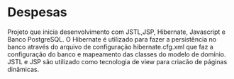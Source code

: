 # Despesas
Projeto que inicia desenvolvimento com JSTL,JSP, Hibernate, Javascript e Banco PostgreSQL.
  O Hibernate é utilizado para fazer a persistência no banco através do arquivo de configuração hibernate.cfg.xml que
  faz a configuração do banco e mapeamento das classes do modelo de domínio.
  JSTL e JSP são utilizado como tecnologia de view para criacão de páginas dinâmicas.
  
